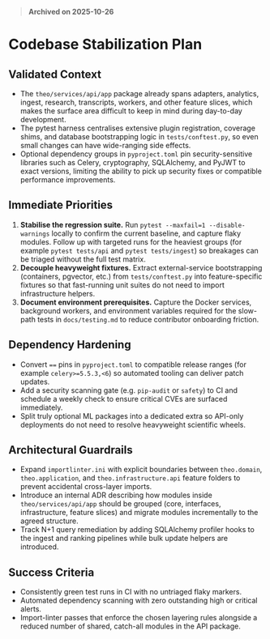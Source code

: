 > **Archived on 2025-10-26**

# Codebase Stabilization Plan

## Validated Context
- The `theo/services/api/app` package already spans adapters, analytics, ingest, research, transcripts, workers, and other feature slices, which makes the surface area difficult to keep in mind during day-to-day development.
- The pytest harness centralises extensive plugin registration, coverage shims, and database bootstrapping logic in `tests/conftest.py`, so even small changes can have wide-ranging side effects.
- Optional dependency groups in `pyproject.toml` pin security-sensitive libraries such as Celery, cryptography, SQLAlchemy, and PyJWT to exact versions, limiting the ability to pick up security fixes or compatible performance improvements.

## Immediate Priorities
1. **Stabilise the regression suite.** Run `pytest --maxfail=1 --disable-warnings` locally to confirm the current baseline, and capture flaky modules. Follow up with targeted runs for the heaviest groups (for example `pytest tests/api` and `pytest tests/ingest`) so breakages can be triaged without the full test matrix.
2. **Decouple heavyweight fixtures.** Extract external-service bootstrapping (containers, pgvector, etc.) from `tests/conftest.py` into feature-specific fixtures so that fast-running unit suites do not need to import infrastructure helpers.
3. **Document environment prerequisites.** Capture the Docker services, background workers, and environment variables required for the slow-path tests in `docs/testing.md` to reduce contributor onboarding friction.

## Dependency Hardening
- Convert `==` pins in `pyproject.toml` to compatible release ranges (for example `celery>=5.5.3,<6`) so automated tooling can deliver patch updates.
- Add a security scanning gate (e.g. `pip-audit` or `safety`) to CI and schedule a weekly check to ensure critical CVEs are surfaced immediately.
- Split truly optional ML packages into a dedicated extra so API-only deployments do not need to resolve heavyweight scientific wheels.

## Architectural Guardrails
- Expand `importlinter.ini` with explicit boundaries between `theo.domain`, `theo.application`, and `theo.infrastructure.api` feature folders to prevent accidental cross-layer imports.
- Introduce an internal ADR describing how modules inside `theo/services/api/app` should be grouped (core, interfaces, infrastructure, feature slices) and migrate modules incrementally to the agreed structure.
- Track N+1 query remediation by adding SQLAlchemy profiler hooks to the ingest and ranking pipelines while bulk update helpers are introduced.

## Success Criteria
- Consistently green test runs in CI with no untriaged flaky markers.
- Automated dependency scanning with zero outstanding high or critical alerts.
- Import-linter passes that enforce the chosen layering rules alongside a reduced number of shared, catch-all modules in the API package.
